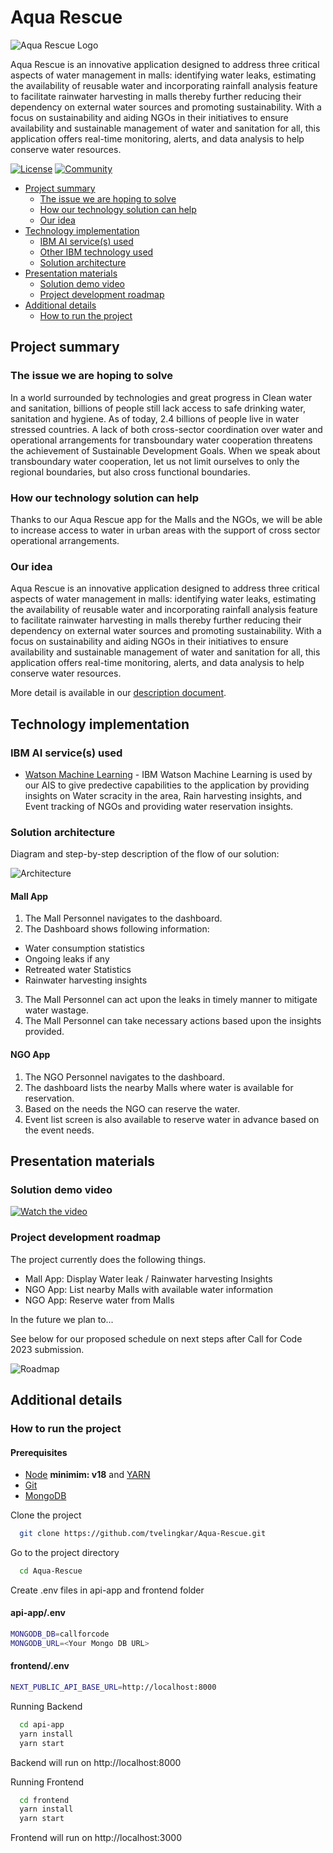 # Aqua Rescue
![Aqua Rescue Logo](./images/icon.svg)

Aqua Rescue is an innovative application designed to address three critical aspects of water management in malls: identifying water leaks, estimating the availability of reusable water and incorporating rainfall analysis feature to facilitate rainwater harvesting in malls thereby further reducing their dependency on external water sources and promoting sustainability. With a focus on sustainability and aiding NGOs in their initiatives to ensure availability and sustainable management of water and sanitation for all, this application offers real-time monitoring, alerts, and data analysis to help conserve water resources.

[![License](https://img.shields.io/badge/License-Apache2-blue.svg)](https://www.apache.org/licenses/LICENSE-2.0) [![Community](https://img.shields.io/badge/Join-Community-blue)](https://developer.ibm.com/callforcode/solutions/projects/get-started/)

- [Project summary](#project-summary)
  - [The issue we are hoping to solve](#the-issue-we-are-hoping-to-solve)
  - [How our technology solution can help](#how-our-technology-solution-can-help)
  - [Our idea](#our-idea)
- [Technology implementation](#technology-implementation)
  - [IBM AI service(s) used](#ibm-ai-services-used)
  - [Other IBM technology used](#other-ibm-technology-used)
  - [Solution architecture](#solution-architecture)
- [Presentation materials](#presentation-materials)
  - [Solution demo video](#solution-demo-video)
  - [Project development roadmap](#project-development-roadmap)
- [Additional details](#additional-details)
  - [How to run the project](#how-to-run-the-project)

## Project summary

### The issue we are hoping to solve

In a world surrounded by technologies and great progress in Clean water and sanitation, billions of people still lack access to safe drinking water, sanitation and hygiene.
As of today, 2.4 billions of people live in water stressed countries.
A lack of both cross-sector coordination over water and operational arrangements for transboundary water cooperation threatens the achievement of Sustainable Development Goals. When we speak about transboundary water cooperation, let us not limit ourselves to only the regional boundaries, but also cross functional boundaries.

### How our technology solution can help

Thanks to our Aqua Rescue app for the Malls and the NGOs, we will be able to increase access to water in urban areas with the support of cross sector operational arrangements.

### Our idea

Aqua Rescue is an innovative application designed to address three critical aspects of water management in malls: identifying water leaks, estimating the availability of reusable water and incorporating rainfall analysis feature to facilitate rainwater harvesting in malls thereby further reducing their dependency on external water sources and promoting sustainability. With a focus on sustainability and aiding NGOs in their initiatives to ensure availability and sustainable management of water and sanitation for all, this application offers real-time monitoring, alerts, and data analysis to help conserve water resources.

More detail is available in our [description document](./docs/DESCRIPTION.md).

## Technology implementation

### IBM AI service(s) used

- [Watson Machine Learning](https://cloud.ibm.com/catalog/services/watson-machine-learning) - IBM Watson Machine Learning is used by our AIS to give predective capabilities to the application by providing insights on Water scracity in the area, Rain harvesting insights, and Event tracking of NGOs and providing water reservation insights.

### Solution architecture

Diagram and step-by-step description of the flow of our solution:

![Architecture](https://raw.githubusercontent.com/tvelingkar/Aqua-Rescue/main/images/architecture.jpg)

#### Mall App
1. The Mall Personnel navigates to the dashboard.
2. The Dashboard shows following information:
  - Water consumption statistics
  - Ongoing leaks if any
  - Retreated water Statistics
  - Rainwater harvesting insights
3. The Mall Personnel can act upon the leaks in timely manner to mitigate water wastage.
4. The Mall Personnel can take necessary actions based upon the insights provided.

#### NGO App
1. The NGO Personnel navigates to the dashboard.
2. The dashboard lists the nearby Malls where water is available for reservation.
3. Based on the needs the NGO can reserve the water.
4. Event list screen is also available to reserve water in advance based on the event needs.

## Presentation materials

### Solution demo video

[![Watch the video](https://raw.githubusercontent.com/tvelingkar/Aqua-Rescue/main/images/banner.png)](https://youtu.be/tU3G3hi7WQE)

### Project development roadmap

The project currently does the following things.

- Mall App: Display Water leak / Rainwater harvesting Insights
- NGO App: List nearby Malls with available water information
- NGO App: Reserve water from Malls

In the future we plan to...

See below for our proposed schedule on next steps after Call for Code 2023 submission.

![Roadmap](./images/roadmap.png)


## Additional details

### How to run the project

#### Prerequisites

- [Node](https://nodejs.org/) **minimim: v18** and [YARN](https://classic.yarnpkg.com/lang/en/)
- [Git](https://git-scm.com/)
- [MongoDB](https://www.mongodb.com/)

Clone the project

```bash
  git clone https://github.com/tvelingkar/Aqua-Rescue.git
```

Go to the project directory

```bash
  cd Aqua-Rescue
```

Create .env files in api-app and frontend folder

#### api-app/.env

```bash
MONGODB_DB=callforcode
MONGODB_URL=<Your Mongo DB URL>
```

#### frontend/.env

```bash
NEXT_PUBLIC_API_BASE_URL=http://localhost:8000
```

Running Backend

```bash
  cd api-app
  yarn install
  yarn start
```

Backend will run on http://localhost:8000

Running Frontend

```bash
  cd frontend
  yarn install
  yarn start
```
Frontend will run on http://localhost:3000
